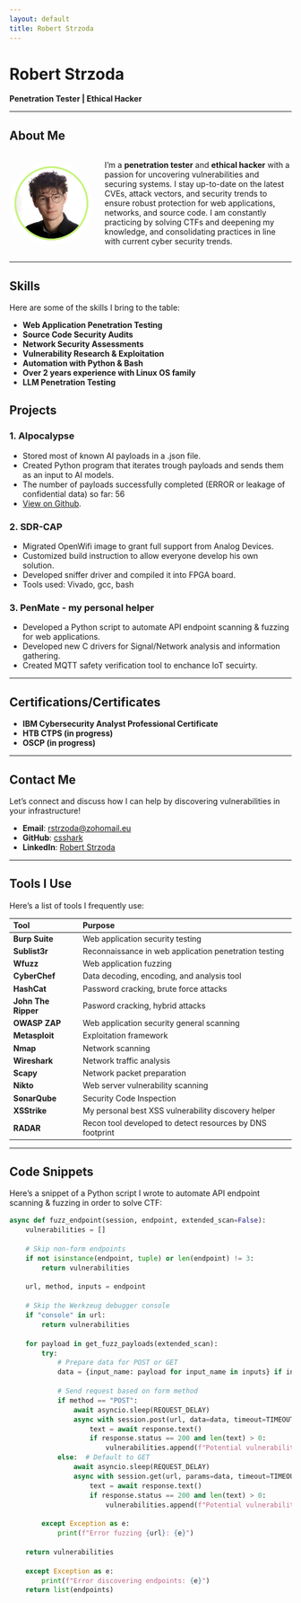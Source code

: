 ```yaml
---
layout: default
title: Robert Strzoda
---
```


# Robert Strzoda

<b>Penetration Tester | Ethical Hacker</b>

---

## About Me

<div style="display: flex; align-items: center;">
  <img src="img.png" alt="Robert Strzoda" style="float: left; margin-right: 20px; height: 150px; width: 150px; border-radius: 50%;" />
  <div>
    <p>I’m a <strong>penetration tester</strong> and <strong>ethical hacker</strong> with a passion for uncovering vulnerabilities and securing systems. I stay up-to-date on the latest CVEs, attack vectors, and security trends to ensure robust protection for web applications, networks, and source code. I am constantly practicing by solving CTFs and deepening my knowledge, and consolidating practices in line with current cyber security trends.</p>
  </div>
</div>

---

## Skills

Here are some of the skills I bring to the table:

- **Web Application Penetration Testing**
- **Source Code Security Audits**
- **Network Security Assessments**
- **Vulnerability Research & Exploitation**
- **Automation with Python & Bash**
- **Over 2 years experience with Linux OS family** 
- **LLM Penetration Testing**


## Projects

### 1. **AIpocalypse**
   - Stored most of known AI payloads in a .json file.
   - Created Python program that iterates trough payloads and sends them as an input to AI models.
   - The number of payloads successfully completed (ERROR or leakage of confidential data) so far: 56
   - [View on Github](https://github.com/csshark/AIpocalypse).

### 2. **SDR-CAP**
   - Migrated OpenWifi image to grant full support from Analog Devices.
   - Customized build instruction to allow everyone develop his own solution.
   - Developed sniffer driver and compiled it into FPGA board.
   - Tools used: Vivado, gcc, bash

### 3. **PenMate - my personal helper**
   - Developed a Python script to automate API endpoint scanning & fuzzing for web applications.
   - Developed new C drivers for Signal/Network analysis and information gathering.
   - Created MQTT safety verification tool to enchance IoT secuirty.

---

## Certifications/Certificates

- **IBM Cybersecurity Analyst Professional Certificate**
- **HTB CTPS (in progress)**
- **OSCP (in progress)**

---

## Contact Me

Let’s connect and discuss how I can help by discovering vulnerabilities in your infrastructure!

- **Email**: [rstrzoda@zohomail.eu](mailto:rstrzoda@zohomail.eu)
- **GitHub**: [csshark](https://github.com/csshark)
- **LinkedIn**: [Robert Strzoda](https://www.linkedin.com/in/robertstrzoda)

---

## Tools I Use

Here’s a list of tools I frequently use:

| Tool           | Purpose                          |
|:---------------|:---------------------------------|
| **Burp Suite** | Web application security testing |
| **Sublist3r**  | Reconnaissance in web application penetration testing | 
| **Wfuzz**      | Web application fuzzing |
| **CyberChef**  | Data decoding, encoding, and analysis tool | 
| **HashCat**    | Password cracking, brute force attacks | 
| **John The Ripper** | Pasword cracking, hybrid attacks |
| **OWASP ZAP**  | Web application security general scanning |
| **Metasploit** | Exploitation framework           |
| **Nmap**       | Network scanning                 |
| **Wireshark**  | Network traffic analysis         |
| **Scapy**      | Network packet preparation |
| **Nikto**      | Web server vulnerability scanning |
| **SonarQube**  | Security Code Inspection | 
| **XSStrike**   | My personal best XSS vulnerability discovery helper | 
| **RADAR**      | Recon tool developed to detect resources by DNS footprint |  

---

## Code Snippets

Here’s a snippet of a Python script I wrote to automate API endpoint scanning & fuzzing in order to solve CTF:

```python
async def fuzz_endpoint(session, endpoint, extended_scan=False):
    vulnerabilities = []

    # Skip non-form endpoints
    if not isinstance(endpoint, tuple) or len(endpoint) != 3:
        return vulnerabilities

    url, method, inputs = endpoint

    # Skip the Werkzeug debugger console
    if "console" in url:
        return vulnerabilities

    for payload in get_fuzz_payloads(extended_scan):
        try:
            # Prepare data for POST or GET
            data = {input_name: payload for input_name in inputs} if inputs else {"input": payload}

            # Send request based on form method
            if method == "POST":
                await asyncio.sleep(REQUEST_DELAY)
                async with session.post(url, data=data, timeout=TIMEOUT) as response:
                    text = await response.text()
                    if response.status == 200 and len(text) > 0:
                        vulnerabilities.append(f"Potential vulnerability at {url} with payload: {payload}")
            else:  # Default to GET
                await asyncio.sleep(REQUEST_DELAY)
                async with session.get(url, params=data, timeout=TIMEOUT) as response:
                    text = await response.text()
                    if response.status == 200 and len(text) > 0:
                        vulnerabilities.append(f"Potential vulnerability at {url} with payload: {payload}")

        except Exception as e:
            print(f"Error fuzzing {url}: {e}")

    return vulnerabilities

    except Exception as e:
        print(f"Error discovering endpoints: {e}")
    return list(endpoints)
```
